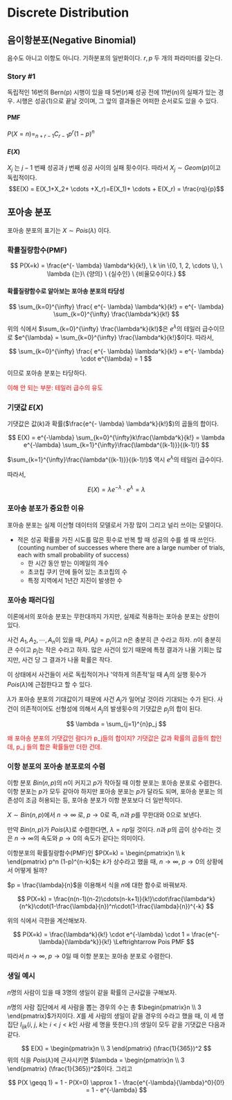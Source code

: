 # Discrete Distribution

## 음이항분포(Negative Binomial)
음수도 아니고 이항도 아니다. 기하분포의 일반화이다.
$r, p$ 두 개의 파라미터를 갖는다.
### Story #1
독립적인 16번의 Bern(p) 시행이 있을 때 5번($r$)째 성공 전에 11번($n$)의 실패가 있는 경우.
시행은 성공(1)으로 끝날 것이며, 그 앞의 결과들은 어떠한 순서로도 있을 수 있다.
#### PMF
$P(X=n) = _{n+r-1}C_{r-1} p^r(1-p)^n$

#### $E(X)$
$X_j$ 는 $j-1$ 번째 성공과 $j$ 번째 성공 사이의 실패 횟수이다. 따라서 $X_j \sim Geom(p)$이고 독립적이다.
$$E(X) = E(X_1+X_2+ \cdots +X_r)=E(X_1)+ \cdots + E(X_r) = \frac{rq}{p}$$
## 포아송 분포

포아송 분포의 표기는 $X \sim Pois(\lambda)$ 이다.
 
### 확률질량함수(PMF)

$$
P(X=k) = \frac{e^{- \lambda} \lambda^k}{k!}, \ k \in \{0, 1, 2, \cdots \}, \ \lambda {는}\ {양의} \ {실수인} \ {비율모수이다.}
$$

#### 확률질량함수로 알아보는 포아송 분포의 타당성

$$
\sum_{k=0}^{\infty} \frac{ e^{- \lambda} \lambda^k}{k!} = e^{- \lambda} \sum_{k=0}^{\infty} \frac{\lambda^k}{k!}
$$

위의 식에서 $\sum_{k=0}^{\infty} \frac{\lambda^k}{k!}$은 $e^{\lambda}$의 테일러 급수이므로 $e^{\lambda} = \sum_{k=0}^{\infty} \frac{\lambda^k}{k!}$이다.
따라서,

$$
\sum_{k=0}^{\infty} \frac{ e^{- \lambda} \lambda^k}{k!} = e^{- \lambda} \cdot e^{\lambda} = 1
$$

이므로 포아송 분포는 타당하다.

<font color='red'>이해 안 되는 부분: 테일러 급수의 유도</font>

### 기댓값 $E(X)$

기댓값은 값($k$)과 확률($\frac{e^{- \lambda} \lambda^k}{k!}$)의 곱들의 합이다.

$$
E(X) = e^{-\lambda} \sum_{k=0}^{\infty}k\frac{\lambda^k}{k!} = \lambda e^{-\lambda} \sum_{k=1}^{\infty}\frac{\lambda^{(k-1)}}{(k-1)!}
$$

$\sum_{k=1}^{\infty}\frac{\lambda^{(k-1)}}{(k-1)!}$ 역시 $e^{\lambda}$의 테일러 급수이다.

따라서,

$$
E(X) = {\lambda}e^{-\lambda} \cdot e^{\lambda} = \lambda
$$

### 포아송 분포가 중요한 이유

포아송 분포는 실제 이산형 데이터의 모델로서 가장 많이 그리고 널리 쓰이는 모델이다.
- 적은 성공 확률을 가진 시도를 많은 횟수로 반복 할 때 성공의 수를 셀 때 쓰인다.(counting number of successes where there are a large number of trials, each with small probability of success)
	- 한 시간 동안 받는 이메일의 개수
	- 초코칩 쿠키 안에 들어 있는 초코칩의 수
	- 특정 지역에서 1년간 지진이 발생한 수

### 포아송 패러다임

이론에서의 포아송 분포는 무한대까지 가지만, 실제로 적용하는 포아송 분포는 상한이 있다.

사건 $A_1, A_2, \cdots, A_n$이 있을 때, $P(A_j) = p_j$이고 $n$은 충분히 큰 수라고 하자. $n$이 충분히 큰 수이고 $p_j$는 작은 수라고 하자.
많은 사건이 있기 때문에 특정 결과가 나올 기회는 많지만, 사건 당 그 결과가 나올 확률은 작다.  

이 상태에서 사건들이 서로 독립적이거나 '약하게 의존적'일 때 $A_j$의 실행 횟수가 $Pois(\lambda)$에 근접한다고 할 수 있다.

$\lambda$가 포아송 분포의 기대값이기 때문에 사건 $A_j$가 일어날 것이라 기대되는 수가 된다. 사건이 의존적이어도 선형성에 의해서 $A_j$의 발생횟수의 기댓값은 $p_j$의 합이 된다.

$$
\lambda = \sum_{j=1}^{n}p_j
$$


<font color='red'>왜 포아송 분포의 기댓값인 람다가 p_j들의 합이지? 기댓값은 값과 확률의 곱들의 합인데, p_j 들의 합은 확률들만 더한 건데.</font>

### 이항 분포의 포아송 분포로의 수렴

이항 분포 $Bin(n,p)$의 $n$이 커지고 $p$가 작아질 때 이항 분포는 포아송 분포로 수렴한다.
이항 분포는 $p$가 모두 같아야 하지만 포아송 분포는 $p$가 달라도 되며, 포아송 분포는 의존성이 조금 허용되는 등, 포아송 분포가 이항 분포보다 더 일반적이다.

$X \sim Bin(n,p)$에서 $n \rightarrow \infty$ 로, $p \rightarrow 0$로 즉, $n$과 $p$를 무한대와 0으로 보낸다.

만약 $Bin(n,p)$가 $Pois(\lambda)$로 수렴한다면, $\lambda = np$일 것이다. $n$과 $p$의 곱이 상수라는 것은 $n \rightarrow \infty$의 속도와 $p \rightarrow 0$의 속도가 같다는 의미이다.

이항분포의 확률질량함수(PMF)인 $P(X=k) = \begin{pmatrix}n \\ k \end{pmatrix} p^n (1-p)^{n-k}$는 $k$가 상수라고 했을 때,  $n \rightarrow \infty , \ p \rightarrow 0$의 상황에서 어떻게 될까?

$p = \frac{\lambda}{n}$을 이용해서 식을 $n$에 대한 함수로 바꿔보자.

$$
P(X=k) = \frac{n(n-1)(n-2)\cdots(n-k+1)}{k!}\cdot\frac{\lambda^k}{n^k}\cdot(1-\frac{\lambda}{n})^n\cdot(1-\frac{\lambda}{n})^{-k}
$$

위의 식에서 극한을 계산해보자.

$$
P(X=k) = \frac{\lambda^k}{k!} \cdot e^{-\lambda} \cdot 1 = \frac{e^{-\lambda}{\lambda^k}}{k!} \Leftrightarrow Pois PMF
$$

따라서 $n \rightarrow \infty$, $p \rightarrow 0$일 때 이항 분포는 포아송 분포로 수렴한다.

### 생일 예시
$n$명의 사람이 있을 때 3명의 생일이 같을 확률의 근사값을 구해보자.

$n$명의 사람 집단에서 세 사람을 뽑는 경우의 수는 총 $\begin{pmatrix}n \\ 3 \end{pmatrix}$가지이다.
$X$를 세 사람의 생일이 같을 경우의 수라고 했을 때,
이 세 명 집단 $I_{ijk}$($i,\ j, \ k$는 $i<j<k$인 사람 세 명을 뜻한다.)의 생일이 모두 같을 기댓값은 다음과 같다.

$$
E(X) = \begin{pmatrix}n \\ 3 \end{pmatrix} (\frac{1}{365})^2
$$
위의 식을 $Pois(\lambda)$에 근사시키면 $\lambda = \begin{pmatrix}n \\ 3 \end{pmatrix} (\frac{1}{365})^2$이다.
그리고

$$
P(X \geqq 1) = 1 - P(X=0) \approx 1 - \frac{e^{-\lambda}{\lambda}^0}{0!} = 1 - e^{-\lambda}
$$






